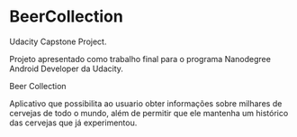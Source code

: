 # BeerCollection
Udacity Capstone Project.

Projeto apresentado como trabalho final para o programa Nanodegree Android Developer da Udacity. 

Beer Collection

Aplicativo que possibilita ao usuario obter informações sobre milhares de cervejas de todo o mundo, além de permitir 
que ele mantenha um histórico das cervejas que já experimentou. 






